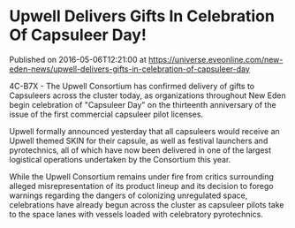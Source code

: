 # Upwell Delivers Gifts In Celebration Of Capsuleer Day!
Published on 2016-05-06T12:21:00 at https://universe.eveonline.com/new-eden-news/upwell-delivers-gifts-in-celebration-of-capsuleer-day

4C-B7X - The Upwell Consortium has confirmed delivery of gifts to Capsuleers across the cluster today, as organizations throughout New Eden begin celebration of "Capsuleer Day" on the thirteenth anniversary of the issue of the first commercial capsuleer pilot licenses.

Upwell formally announced yesterday that all capsuleers would receive an Upwell themed SKIN for their capsule, as well as festival launchers and pyrotechnics, all of which have now been delivered in one of the largest logistical operations undertaken by the Consortium this year.

While the Upwell Consortium remains under fire from critics surrounding alleged misrepresentation of its product lineup and its decision to forego warnings regarding the dangers of colonizing unregulated space, celebrations have already begun across the cluster as capsuleer pilots take to the space lanes with vessels loaded with celebratory pyrotechnics.
